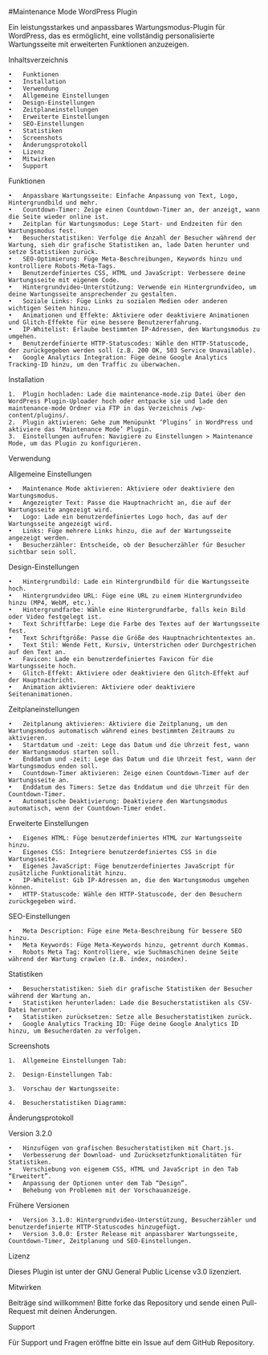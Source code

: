 #Maintenance Mode WordPress Plugin

Ein leistungsstarkes und anpassbares Wartungsmodus-Plugin für WordPress, das es ermöglicht, eine vollständig personalisierte Wartungsseite mit erweiterten Funktionen anzuzeigen.

Inhaltsverzeichnis

	•	Funktionen
	•	Installation
	•	Verwendung
	•	Allgemeine Einstellungen
	•	Design-Einstellungen
	•	Zeitplaneinstellungen
	•	Erweiterte Einstellungen
	•	SEO-Einstellungen
	•	Statistiken
	•	Screenshots
	•	Änderungsprotokoll
	•	Lizenz
	•	Mitwirken
	•	Support

Funktionen

	•	Anpassbare Wartungsseite: Einfache Anpassung von Text, Logo, Hintergrundbild und mehr.
	•	Countdown-Timer: Zeige einen Countdown-Timer an, der anzeigt, wann die Seite wieder online ist.
	•	Zeitplan für Wartungsmodus: Lege Start- und Endzeiten für den Wartungsmodus fest.
	•	Besucherstatistiken: Verfolge die Anzahl der Besucher während der Wartung, sieh dir grafische Statistiken an, lade Daten herunter und setze Statistiken zurück.
	•	SEO-Optimierung: Füge Meta-Beschreibungen, Keywords hinzu und kontrolliere Robots-Meta-Tags.
	•	Benutzerdefiniertes CSS, HTML und JavaScript: Verbessere deine Wartungsseite mit eigenem Code.
	•	Hintergrundvideo-Unterstützung: Verwende ein Hintergrundvideo, um deine Wartungsseite ansprechender zu gestalten.
	•	Soziale Links: Füge Links zu sozialen Medien oder anderen wichtigen Seiten hinzu.
	•	Animationen und Effekte: Aktiviere oder deaktiviere Animationen und Glitch-Effekte für eine bessere Benutzererfahrung.
	•	IP-Whitelist: Erlaube bestimmten IP-Adressen, den Wartungsmodus zu umgehen.
	•	Benutzerdefinierte HTTP-Statuscodes: Wähle den HTTP-Statuscode, der zurückgegeben werden soll (z.B. 200 OK, 503 Service Unavailable).
	•	Google Analytics Integration: Füge deine Google Analytics Tracking-ID hinzu, um den Traffic zu überwachen.

Installation

	1.	Plugin hochladen: Lade die maintenance-mode.zip Datei über den WordPress Plugin-Uploader hoch oder entpacke sie und lade den maintenance-mode Ordner via FTP in das Verzeichnis /wp-content/plugins/.
	2.	Plugin aktivieren: Gehe zum Menüpunkt ‘Plugins’ in WordPress und aktiviere das ‘Maintenance Mode’ Plugin.
	3.	Einstellungen aufrufen: Navigiere zu Einstellungen > Maintenance Mode, um das Plugin zu konfigurieren.

Verwendung

Allgemeine Einstellungen

	•	Maintenance Mode aktivieren: Aktiviere oder deaktiviere den Wartungsmodus.
	•	Angezeigter Text: Passe die Hauptnachricht an, die auf der Wartungsseite angezeigt wird.
	•	Logo: Lade ein benutzerdefiniertes Logo hoch, das auf der Wartungsseite angezeigt wird.
	•	Links: Füge mehrere Links hinzu, die auf der Wartungsseite angezeigt werden.
	•	Besucherzähler: Entscheide, ob der Besucherzähler für Besucher sichtbar sein soll.

Design-Einstellungen

	•	Hintergrundbild: Lade ein Hintergrundbild für die Wartungsseite hoch.
	•	Hintergrundvideo URL: Füge eine URL zu einem Hintergrundvideo hinzu (MP4, WebM, etc.).
	•	Hintergrundfarbe: Wähle eine Hintergrundfarbe, falls kein Bild oder Video festgelegt ist.
	•	Text Schriftfarbe: Lege die Farbe des Textes auf der Wartungsseite fest.
	•	Text Schriftgröße: Passe die Größe des Hauptnachrichtentextes an.
	•	Text Stil: Wende Fett, Kursiv, Unterstrichen oder Durchgestrichen auf den Text an.
	•	Favicon: Lade ein benutzerdefiniertes Favicon für die Wartungsseite hoch.
	•	Glitch-Effekt: Aktiviere oder deaktiviere den Glitch-Effekt auf der Hauptnachricht.
	•	Animation aktivieren: Aktiviere oder deaktiviere Seitenanimationen.

Zeitplaneinstellungen

	•	Zeitplanung aktivieren: Aktiviere die Zeitplanung, um den Wartungsmodus automatisch während eines bestimmten Zeitraums zu aktivieren.
	•	Startdatum und -zeit: Lege das Datum und die Uhrzeit fest, wann der Wartungsmodus starten soll.
	•	Enddatum und -zeit: Lege das Datum und die Uhrzeit fest, wann der Wartungsmodus enden soll.
	•	Countdown-Timer aktivieren: Zeige einen Countdown-Timer auf der Wartungsseite an.
	•	Enddatum des Timers: Setze das Enddatum und die Uhrzeit für den Countdown-Timer.
	•	Automatische Deaktivierung: Deaktiviere den Wartungsmodus automatisch, wenn der Countdown-Timer endet.

Erweiterte Einstellungen

	•	Eigenes HTML: Füge benutzerdefiniertes HTML zur Wartungsseite hinzu.
	•	Eigenes CSS: Integriere benutzerdefiniertes CSS in die Wartungsseite.
	•	Eigenes JavaScript: Füge benutzerdefiniertes JavaScript für zusätzliche Funktionalität hinzu.
	•	IP-Whitelist: Gib IP-Adressen an, die den Wartungsmodus umgehen können.
	•	HTTP-Statuscode: Wähle den HTTP-Statuscode, der den Besuchern zurückgegeben wird.

SEO-Einstellungen

	•	Meta Description: Füge eine Meta-Beschreibung für bessere SEO hinzu.
	•	Meta Keywords: Füge Meta-Keywords hinzu, getrennt durch Kommas.
	•	Robots Meta Tag: Kontrolliere, wie Suchmaschinen deine Seite während der Wartung crawlen (z.B. index, noindex).

Statistiken

	•	Besucherstatistiken: Sieh dir grafische Statistiken der Besucher während der Wartung an.
	•	Statistiken herunterladen: Lade die Besucherstatistiken als CSV-Datei herunter.
	•	Statistiken zurücksetzen: Setze alle Besucherstatistiken zurück.
	•	Google Analytics Tracking ID: Füge deine Google Analytics ID hinzu, um Besucherdaten zu verfolgen.

Screenshots

	1.	Allgemeine Einstellungen Tab: 

	2.	Design-Einstellungen Tab: 

	3.	Vorschau der Wartungsseite: 

	4.	Besucherstatistiken Diagramm: 

Änderungsprotokoll

Version 3.2.0

	•	Hinzufügen von grafischen Besucherstatistiken mit Chart.js.
	•	Verbesserung der Download- und Zurücksetzfunktionalitäten für Statistiken.
	•	Verschiebung von eigenem CSS, HTML und JavaScript in den Tab “Erweitert”.
	•	Anpassung der Optionen unter dem Tab “Design”.
	•	Behebung von Problemen mit der Vorschauanzeige.

Frühere Versionen

	•	Version 3.1.0: Hintergrundvideo-Unterstützung, Besucherzähler und benutzerdefinierte HTTP-Statuscodes hinzugefügt.
	•	Version 3.0.0: Erster Release mit anpassbarer Wartungsseite, Countdown-Timer, Zeitplanung und SEO-Einstellungen.

Lizenz

Dieses Plugin ist unter der GNU General Public License v3.0 lizenziert.

Mitwirken

Beiträge sind willkommen! Bitte forke das Repository und sende einen Pull-Request mit deinen Änderungen.

Support

Für Support und Fragen eröffne bitte ein Issue auf dem GitHub Repository.

